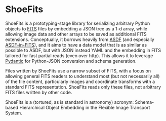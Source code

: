 # ShoeFits

ShoeFits is a prototyping-stage library for serializing arbitrary Python objects to [FITS](https://fits.gsfc.nasa.gov/) files by embedding a JSON tree as a 1-d array, while allowing image data and other arrays to be saved as additional FITS extensions.
Conceptually, it borrows heavily from [ASDF](https://asdf-standard.readthedocs.io/en/1.1.1/intro.html) (and especially [ASDF-in-FITS](https://asdf-standard.readthedocs.io/en/1.1.1/asdf_in_fits.html)), and it aims to have a data model that is as similar as possible to ASDF, but with JSON instead YAML and the embedding in FITS tailored for fast partial reads (even over http).
This allows it to leverage [Pydantic](https://docs.pydantic.dev/latest/) for Python-JSON conversion and schema generation.

Files written by ShoeFits use a narrow subset of FITS, with a focus on allowing general FITS readers to understand most (but not necessarily all) of the file content, particularly images and coordinate transforms with a standard FITS representation.
ShoeFits reads only these files, not arbitrary FITS files written by other code.

ShoeFits is a (tortured, as is standard in astronomy) acronym: Schema-based Hierarchical Object Embedding in the Flexible Image Transport System.
